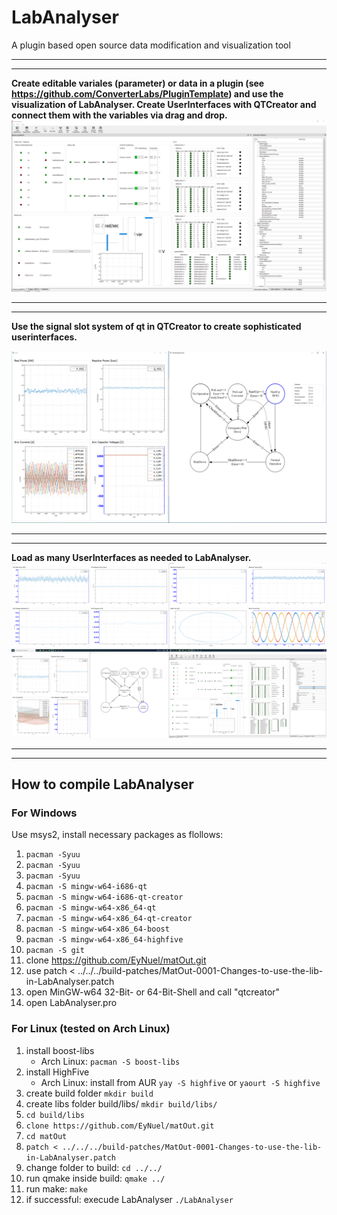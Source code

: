 # LabAnalyser
A plugin based open source data modification and visualization tool

____________
____________

**Create editable variales (parameter) or data in a plugin (see https://github.com/ConverterLabs/PluginTemplate) and use the visualization of LabAnalyser.
Create UserInterfaces with QTCreator and connect them with the variables via drag and drop.**
![LabAnalyser](readme_pictures/show_variables.png)

____________
____________


**Use the signal slot system of qt in QTCreator to create sophisticated userinterfaces.**

![Stateflow visualisation](readme_pictures/UseQTCreator.png)

____________
____________


**Load as many UserInterfaces as needed to LabAnalyser.**
![Array of windows on four screens](readme_pictures/UndockAndCreate_MonitorArray.png)

____________
____________

## How to compile LabAnalyser 

### For Windows 
Use msys2, install necessary packages as flollows:

1. `pacman -Syuu`
2. `pacman -Syuu`
3. `pacman -Syuu`
4. `pacman -S mingw-w64-i686-qt`
5. `pacman -S mingw-w64-i686-qt-creator`
6. `pacman -S mingw-w64-x86_64-qt`
7. `pacman -S mingw-w64-x86_64-qt-creator`
8. `pacman -S mingw-w64-x86_64-boost`
9. `pacman -S mingw-w64-x86_64-highfive`
10. `pacman -S git`
11. clone https://github.com/EyNuel/matOut.git
12. use patch < ../../../build-patches/MatOut-0001-Changes-to-use-the-lib-in-LabAnalyser.patch
13. open MinGW-w64 32-Bit- or 64-Bit-Shell and call "qtcreator" 
14. open LabAnalyser.pro


### For Linux (tested on Arch Linux)

1. install boost-libs 
   - Arch Linux: `pacman -S boost-libs`
2. install HighFive
   - Arch Linux: install from AUR `yay -S highfive` or `yaourt -S highfive`
3. create build folder `mkdir build`
4. create libs folder build/libs/ `mkdir build/libs/`
5. `cd build/libs`
6. `clone https://github.com/EyNuel/matOut.git` 
7. `cd matOut`
8. `patch < ../../../build-patches/MatOut-0001-Changes-to-use-the-lib-in-LabAnalyser.patch`
9.  change folder to build: `cd ../../`
10. run qmake inside build: `qmake ../`
11. run make: `make`
12. if successful: execude LabAnalyser `./LabAnalyser`


